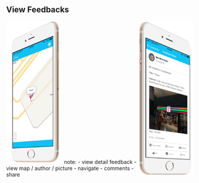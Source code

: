 ##  View Feedbacks

<img style="background:none; border:none; box-shadow:none; float:right; max-width: 30%; max-height: 30%; " src="resources/tmom-6.png">

<img style="background:none; border:none; box-shadow:none; max-width: 30%; max-height: 30%; " src="resources/tmom-7.png">
note:
- view detail feedback
   - view map / author / picture
   - navigate
   - comments
   - share
